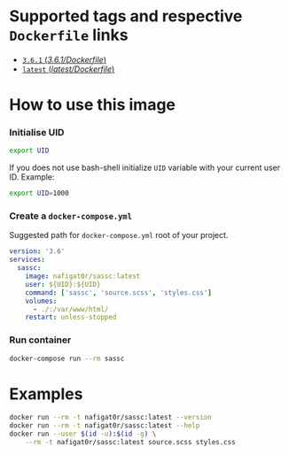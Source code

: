 # Supported tags and respective `Dockerfile` links
-	[`3.6.1` (*3.6.1/Dockerfile*)](https://github.com/nafigator/docker-library/blob/master/sassc/3.6.1/Dockerfile)
-	[`latest` (*latest/Dockerfile*)](https://github.com/nafigator/docker-library/blob/master/sassc/latest/Dockerfile)

# How to use this image
### Initialise UID
```bash
export UID
```
If you does not use bash-shell initialize `UID` variable with your current user ID. Example:
```bash
export UID=1000
```

### Create a `docker-compose.yml`

Suggested path for `docker-compose.yml` root of your project.
```yaml
version: '3.6'
services:
  sassc:
    image: nafigat0r/sassc:latest
    user: ${UID}:${UID}
    command: ['sassc', 'source.scss', 'styles.css']
    volumes:
      - ./:/var/www/html/
    restart: unless-stopped
```
### Run container
```bash
docker-compose run --rm sassc
```

# Examples
```bash
docker run --rm -t nafigat0r/sassc:latest --version
docker run --rm -t nafigat0r/sassc:latest --help
docker run --user $(id -u):$(id -g) \
    --rm -t nafigat0r/sassc:latest source.scss styles.css
```
